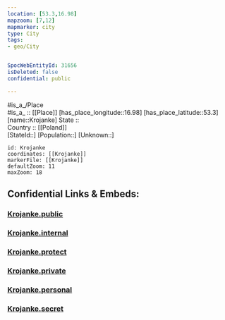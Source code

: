```yaml
---
location: [53.3,16.98] 
mapzoom: [7,12] 
mapmarker: city 
type: City
tags:
- geo/City


SpocWebEntityId: 31656
isDeleted: false
confidential: public

---
```

#is_a_/Place  
#is_a_ :: [[Place]] 
[has_place_longitude::16.98] 
[has_place_latitude::53.3] 
[name::Krojanke] 
State ::  
Country :: [[Poland]]  
[StateId::] 
[Population::] 
[Unknown::] 


```leaflet
id: Krojanke
coordinates: [[Krojanke]] 
markerFile: [[Krojanke]] 
defaultZoom: 11 
maxZoom: 18
```


## Confidential Links & Embeds: 

### [Krojanke.public](/_public/\Earth\Continent\Europe\Europe~East\Poland\Provinces~Poland\Greater_Poland\CityKrojanke.public.md) 

### [Krojanke.internal](/_internal/\Earth\Continent\Europe\Europe~East\Poland\Provinces~Poland\Greater_Poland\CityKrojanke.internal.md) 

### [Krojanke.protect](/_protect/\Earth\Continent\Europe\Europe~East\Poland\Provinces~Poland\Greater_Poland\CityKrojanke.protect.md) 

### [Krojanke.private](/_private/\Earth\Continent\Europe\Europe~East\Poland\Provinces~Poland\Greater_Poland\CityKrojanke.private.md) 

### [Krojanke.personal](/_personal/\Earth\Continent\Europe\Europe~East\Poland\Provinces~Poland\Greater_Poland\CityKrojanke.personal.md) 

### [Krojanke.secret](/_secret/\Earth\Continent\Europe\Europe~East\Poland\Provinces~Poland\Greater_Poland\CityKrojanke.secret.md)

